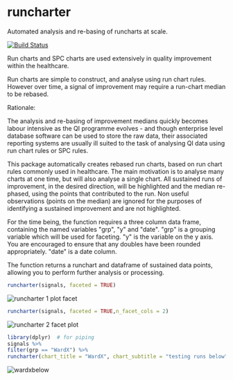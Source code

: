 # runcharter
Automated  analysis and re-basing of  runcharts at scale.

[![Build Status](https://travis-ci.org/johnmackintosh/runcharter.svg?branch=Master)](https://travis-ci.org/johnmackintosh/runcharter)

Run charts  and SPC charts are used extensively in quality improvement within the healthcare.

Run charts are simple to construct, and analyse using run chart rules.
However over time, a signal of improvement may require a run-chart median to be rebased. 

Rationale:

The analysis and re-basing of improvement medians quickly becomes labour intensive as the QI programme evolves - and though enterprise level database software can be used to store the raw data, their associated reporting systems are usually ill suited to the task of analysing QI data using run chart rules or SPC rules.


This package automatically creates rebased run charts, based on run chart rules commonly used in healthcare.
The main motivation is to analyse many charts at one time, but will also analyse a single chart. 
All sustained runs of improvement, in the desired direction, will be highlighted and the median re-phased, using the points that contributed to the run. 
Non useful observations (points on the median) are ignored for the purposes of identifying a sustained improvement and are not highlighted. 


 For the time being, the function requires a three column data frame, containing the named variables "grp", "y" and "date".
 "grp" is a grouping variable which will be used for faceting. 
 "y" is the variable on the y axis. 
 You are encouraged to ensure that any doubles have been rounded appropriately.
 "date" is a date column.
 
 The function returns  a runchart and  dataframe of sustained data points, allowing you to perform further analysis or processing. 
 
 ```r
 runcharter(signals, faceted = TRUE)

 ```

![runcharter 1 plot facet](https://user-images.githubusercontent.com/3278367/49329156-eb721800-f572-11e8-8c13-91590f40a9c1.png)


```r
runcharter(signals, faceted = TRUE,n_facet_cols = 2)
```

![runcharter 2 facet plot](https://user-images.githubusercontent.com/3278367/49329166-0cd30400-f573-11e8-8add-1a02ab437266.png)


```r
library(dplyr)  # for piping
signals %>%
filter(grp == "WardX") %>%
runcharter(chart_title = "WardX", chart_subtitle = "testing runs below")
```
![wardxbelow](https://user-images.githubusercontent.com/3278367/49329213-8ec32d00-f573-11e8-80e0-5a65734bdb20.png)
